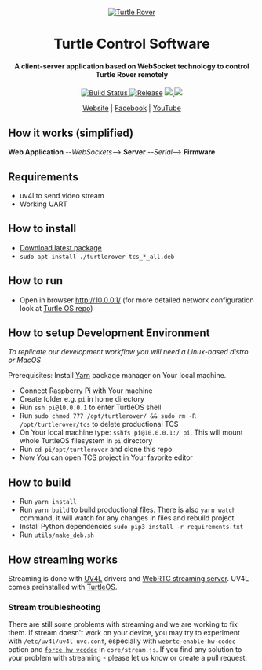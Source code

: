 <p align="center">
  <a href="http://turtlerover.com" alt="Turtle Rover"><img src="https://avatars3.githubusercontent.com/u/36553642?s=84&v=4" alt="Turtle Rover" /></a>
</p>
<h1 align="center">Turtle Control Software</h1>
<h4 align="center">A client-server application based on WebSocket technology to control Turtle Rover remotely
</h4>

<p align="center">
  <a href="https://travis-ci.org/TurtleRover/tcs">
    <img src="https://travis-ci.org/TurtleRover/tcs.svg?branch=master" alt="Build Status">
  </a>
  <a href="https://github.com/TurtleRover/tcs/releases">
    <img src="https://img.shields.io/github/release/TurtleRover/tcs.svg" alt="Release"></a>
  <a href="https://github.com/TurtleRover/tcs/blob/master/LICENSE">
      <img src="https://img.shields.io/github/license/TurtleRover/tcs.svg">
  </a>
  <a href="https://twitter.com/TurtleRover">
    <img src="https://img.shields.io/twitter/follow/TurtleRover.svg?style=social&label=Follow">
  </a>
</p>
<p align="center">
  <a href="http://turtlerover.com" alt="Website">Website</a> |
  <a href="https://www.facebook.com/TurtleRover/" alt="Facebook">Facebook</a> |
  <a href="https://www.youtube.com/channel/UCxukvEct3wP0S5FACa3uelA" alt="YouTube">YouTube</a>
</p>

## How it works (simplified)

**Web Application** --_WebSockets_--> **Server** --_Serial_--> **Firmware**

## Requirements
 * uv4l to send video stream
 * Working UART

## How to install
 * [Download latest package](https://github.com/TurtleRover/tcs/releases)
 * `sudo apt install ./turtlerover-tcs_*_all.deb`

## How to run
 * Open in browser http://10.0.0.1/ (for more detailed network configuration look at [Turtle OS repo](https://github.com/TurtleRover/turtleos))

## How to setup Development Environment
_To replicate our development workflow you will need a Linux-based distro or MacOS_

Prerequisites: Install [Yarn](https://yarnpkg.com/lang/en/docs/install/) package manager on Your local machine.

* Connect Raspberry Pi with Your machine
* Create folder e.g. `pi` in home directory
* Run `ssh pi@10.0.0.1` to enter TurtleOS shell
* Run `sudo chmod 777 /opt/turtlerover/ && sudo rm -R /opt/turtlerover/tcs` to delete productional TCS
* On Your local machine type: `sshfs pi@10.0.0.1:/ pi`. This will mount whole TurtleOS filesystem in `pi` directory
* Run `cd pi/opt/turtlerover` and clone this repo 
* Now You can open TCS project in Your favorite editor

## How to build
 * Run `yarn install`
 * Run `yarn build` to build productional files. There is also `yarn watch` command, it will watch for any changes in files and rebuild project
 * Install Python dependencies `sudo pip3 install -r requirements.txt`
 * Run `utils/make_deb.sh`

## How streaming works
Streaming is done with [UV4L](https://www.linux-projects.org/uv4l/) drivers and [WebRTC streaming server](https://www.linux-projects.org/uv4l/webrtc-extension/). UV4L comes preinstalled with [TurtleOS](https://github.com/TurtleRover/TurtleOS).
### Stream troubleshooting
There are still some problems with streaming and we are working to fix them. If stream doesn't work on your device, you may try to experiment with `/etc/uv4l/uv4l-uvc.conf`, especially with `webrtc-enable-hw-codec` option and [`force_hw_vcodec`](https://github.com/TurtleRover/tcs/blob/984120b8469f603650f3c6f979bfc96e2dcbbbde/client/src/js/core/stream.js#L72) in `core/stream.js`. If you find any solution to your problem with streaming - please let us know or create a pull request.

